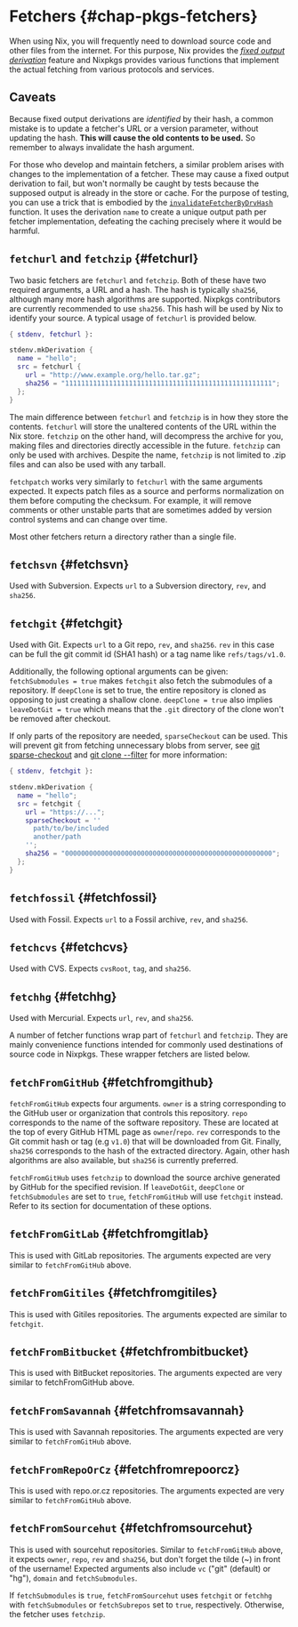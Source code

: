 # Fetchers {#chap-pkgs-fetchers}

When using Nix, you will frequently need to download source code and other files from the internet. For this purpose, Nix provides the [_fixed output derivation_](https://nixos.org/manual/nix/stable/#fixed-output-drvs) feature and Nixpkgs provides various functions that implement the actual fetching from various protocols and services.

## Caveats

Because fixed output derivations are _identified_ by their hash, a common mistake is to update a fetcher's URL or a version parameter, without updating the hash. **This will cause the old contents to be used.** So remember to always invalidate the hash argument.

For those who develop and maintain fetchers, a similar problem arises with changes to the implementation of a fetcher. These may cause a fixed output derivation to fail, but won't normally be caught by tests because the supposed output is already in the store or cache. For the purpose of testing, you can use a trick that is embodied by the [`invalidateFetcherByDrvHash`](#sec-pkgs-invalidateFetcherByDrvHash) function. It uses the derivation `name` to create a unique output path per fetcher implementation, defeating the caching precisely where it would be harmful.

## `fetchurl` and `fetchzip` {#fetchurl}

Two basic fetchers are `fetchurl` and `fetchzip`. Both of these have two required arguments, a URL and a hash. The hash is typically `sha256`, although many more hash algorithms are supported. Nixpkgs contributors are currently recommended to use `sha256`. This hash will be used by Nix to identify your source. A typical usage of `fetchurl` is provided below.

```nix
{ stdenv, fetchurl }:

stdenv.mkDerivation {
  name = "hello";
  src = fetchurl {
    url = "http://www.example.org/hello.tar.gz";
    sha256 = "1111111111111111111111111111111111111111111111111111";
  };
}
```

The main difference between `fetchurl` and `fetchzip` is in how they store the contents. `fetchurl` will store the unaltered contents of the URL within the Nix store. `fetchzip` on the other hand, will decompress the archive for you, making files and directories directly accessible in the future. `fetchzip` can only be used with archives. Despite the name, `fetchzip` is not limited to .zip files and can also be used with any tarball.

`fetchpatch` works very similarly to `fetchurl` with the same arguments expected. It expects patch files as a source and performs normalization on them before computing the checksum. For example, it will remove comments or other unstable parts that are sometimes added by version control systems and can change over time.

Most other fetchers return a directory rather than a single file.

## `fetchsvn` {#fetchsvn}

Used with Subversion. Expects `url` to a Subversion directory, `rev`, and `sha256`.

## `fetchgit` {#fetchgit}

Used with Git. Expects `url` to a Git repo, `rev`, and `sha256`. `rev` in this case can be full the git commit id (SHA1 hash) or a tag name like `refs/tags/v1.0`.

Additionally, the following optional arguments can be given: `fetchSubmodules = true` makes `fetchgit` also fetch the submodules of a repository. If `deepClone` is set to true, the entire repository is cloned as opposing to just creating a shallow clone. `deepClone = true` also implies `leaveDotGit = true` which means that the `.git` directory of the clone won't be removed after checkout.

If only parts of the repository are needed, `sparseCheckout` can be used. This will prevent git from fetching unnecessary blobs from server, see [git sparse-checkout](https://git-scm.com/docs/git-sparse-checkout) and [git clone --filter](https://git-scm.com/docs/git-clone#Documentation/git-clone.txt---filterltfilter-specgt) for more information:

```nix
{ stdenv, fetchgit }:

stdenv.mkDerivation {
  name = "hello";
  src = fetchgit {
    url = "https://...";
    sparseCheckout = ''
      path/to/be/included
      another/path
    '';
    sha256 = "0000000000000000000000000000000000000000000000000000";
  };
}
```

## `fetchfossil` {#fetchfossil}

Used with Fossil. Expects `url` to a Fossil archive, `rev`, and `sha256`.

## `fetchcvs` {#fetchcvs}

Used with CVS. Expects `cvsRoot`, `tag`, and `sha256`.

## `fetchhg` {#fetchhg}

Used with Mercurial. Expects `url`, `rev`, and `sha256`.

A number of fetcher functions wrap part of `fetchurl` and `fetchzip`. They are mainly convenience functions intended for commonly used destinations of source code in Nixpkgs. These wrapper fetchers are listed below.

## `fetchFromGitHub` {#fetchfromgithub}

`fetchFromGitHub` expects four arguments. `owner` is a string corresponding to the GitHub user or organization that controls this repository. `repo` corresponds to the name of the software repository. These are located at the top of every GitHub HTML page as `owner`/`repo`. `rev` corresponds to the Git commit hash or tag (e.g `v1.0`) that will be downloaded from Git. Finally, `sha256` corresponds to the hash of the extracted directory. Again, other hash algorithms are also available, but `sha256` is currently preferred.

`fetchFromGitHub` uses `fetchzip` to download the source archive generated by GitHub for the specified revision. If `leaveDotGit`, `deepClone` or `fetchSubmodules` are set to `true`, `fetchFromGitHub` will use `fetchgit` instead. Refer to its section for documentation of these options.

## `fetchFromGitLab` {#fetchfromgitlab}

This is used with GitLab repositories. The arguments expected are very similar to `fetchFromGitHub` above.

## `fetchFromGitiles` {#fetchfromgitiles}

This is used with Gitiles repositories. The arguments expected are similar to `fetchgit`.

## `fetchFromBitbucket` {#fetchfrombitbucket}

This is used with BitBucket repositories. The arguments expected are very similar to fetchFromGitHub above.

## `fetchFromSavannah` {#fetchfromsavannah}

This is used with Savannah repositories. The arguments expected are very similar to `fetchFromGitHub` above.

## `fetchFromRepoOrCz` {#fetchfromrepoorcz}

This is used with repo.or.cz repositories. The arguments expected are very similar to `fetchFromGitHub` above.

## `fetchFromSourcehut` {#fetchfromsourcehut}

This is used with sourcehut repositories. Similar to `fetchFromGitHub` above,
it expects `owner`, `repo`, `rev` and `sha256`, but don't forget the tilde (~)
in front of the username! Expected arguments also include `vc` ("git" (default)
or "hg"), `domain` and `fetchSubmodules`.

If `fetchSubmodules` is `true`, `fetchFromSourcehut` uses `fetchgit`
or `fetchhg` with `fetchSubmodules` or `fetchSubrepos` set to `true`,
respectively. Otherwise, the fetcher uses `fetchzip`.
